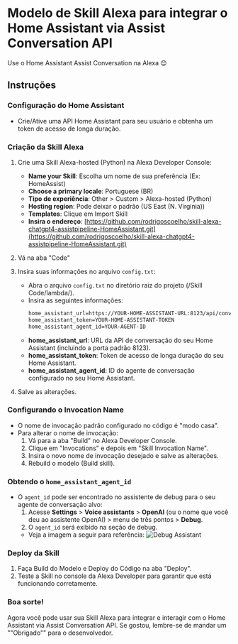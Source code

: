 # Modelo de Skill Alexa para integrar o Home Assistant via Assist Conversation API
Use o Home Assistant Assist Conversation na Alexa 😊

## Instruções

### Configuração do Home Assistant
- Crie/Ative uma API Home Assistant para seu usuário e obtenha um token de acesso de longa duração.

### Criação da Skill Alexa
1. Crie uma Skill Alexa-hosted (Python) na Alexa Developer Console:
   - **Name your Skill**: Escolha um nome de sua preferência (Ex: HomeAssist)
   - **Choose a primary locale**: Portuguese (BR)
   - **Tipo de experiência**: Other > Custom > Alexa-hosted (Python)
   - **Hosting region**: Pode deixar o padrão (US East (N. Virginia))
   - **Templates**: Clique em Import Skill
   - **Insira o endereço**: [https://github.com/rodrigoscoelho/skill-alexa-chatgpt4-assistpipeline-HomeAssistant.git](https://github.com/rodrigoscoelho/skill-alexa-chatgpt4-assistpipeline-HomeAssistant.git)

2. Vá na aba "Code"
3. Insira suas informações no arquivo `config.txt`:
   - Abra o arquivo `config.txt` no diretório raiz do projeto (/Skill Code/lambda/).
   - Insira as seguintes informações:
     ```txt
     home_assistant_url=https://YOUR-HOME-ASSISTANT-URL:8123/api/conversation/process
     home_assistant_token=YOUR-HOME-ASSISTANT-TOKEN
     home_assistant_agent_id=YOUR-AGENT-ID
     ```
   - **home_assistant_url**: URL da API de conversação do seu Home Assistant (incluindo a porta padrão 8123).
   - **home_assistant_token**: Token de acesso de longa duração do seu Home Assistant.
   - **home_assistant_agent_id**: ID do agente de conversação configurado no seu Home Assistant.

4. Salve as alterações.

### Configurando o Invocation Name
- O nome de invocação padrão configurado no código é "modo casa".
- Para alterar o nome de invocação:
  1. Vá para a aba "Build" no Alexa Developer Console.
  2. Clique em "Invocations" e depois em "Skill Invocation Name".
  3. Insira o novo nome de invocação desejado e salve as alterações.
  4. Rebuild o modelo (Build skill).

### Obtendo o `home_assistant_agent_id`
- O `agent_id` pode ser encontrado no assistente de debug para o seu agente de conversação alvo: 
  1. Acesse **Settings** > **Voice assistants** > **OpenAI** (ou o nome que você deu ao assistente OpenAI) > menu de três pontos > **Debug**.
  2. O `agent_id` será exibido na seção de debug.
  - Veja a imagem a seguir para referência:
    ![Debug Assistant](https://community-assets.home-assistant.io/original/4X/5/9/c/59cad339a22cb65c63996f58e28d412f73a6d40f.png)

### Deploy da Skill
1. Faça Build do Modelo e Deploy do Código na aba "Deploy".
2. Teste a Skill no console da Alexa Developer para garantir que está funcionando corretamente.

### Boa sorte!
Agora você pode usar sua Skill Alexa para integrar e interagir com o Home Assistant via Assist Conversation API.
Se gostou, lembre-se de mandar um ""Obrigado"" para o desenvolvedor.
